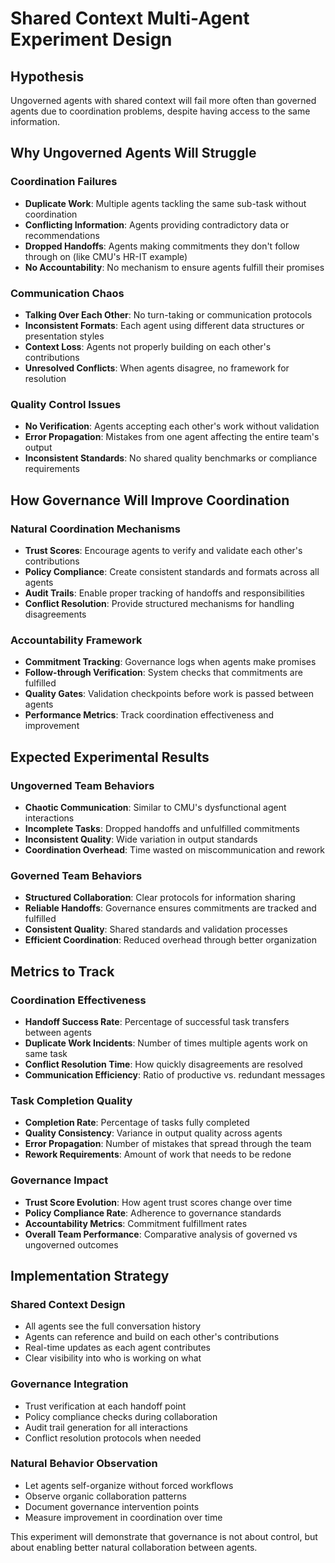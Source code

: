 # Shared Context Multi-Agent Experiment Design

## Hypothesis
Ungoverned agents with shared context will fail more often than governed agents due to coordination problems, despite having access to the same information.

## Why Ungoverned Agents Will Struggle

### **Coordination Failures**
- **Duplicate Work**: Multiple agents tackling the same sub-task without coordination
- **Conflicting Information**: Agents providing contradictory data or recommendations
- **Dropped Handoffs**: Agents making commitments they don't follow through on (like CMU's HR-IT example)
- **No Accountability**: No mechanism to ensure agents fulfill their promises

### **Communication Chaos**
- **Talking Over Each Other**: No turn-taking or communication protocols
- **Inconsistent Formats**: Each agent using different data structures or presentation styles
- **Context Loss**: Agents not properly building on each other's contributions
- **Unresolved Conflicts**: When agents disagree, no framework for resolution

### **Quality Control Issues**
- **No Verification**: Agents accepting each other's work without validation
- **Error Propagation**: Mistakes from one agent affecting the entire team's output
- **Inconsistent Standards**: No shared quality benchmarks or compliance requirements

## How Governance Will Improve Coordination

### **Natural Coordination Mechanisms**
- **Trust Scores**: Encourage agents to verify and validate each other's contributions
- **Policy Compliance**: Create consistent standards and formats across all agents
- **Audit Trails**: Enable proper tracking of handoffs and responsibilities
- **Conflict Resolution**: Provide structured mechanisms for handling disagreements

### **Accountability Framework**
- **Commitment Tracking**: Governance logs when agents make promises
- **Follow-through Verification**: System checks that commitments are fulfilled
- **Quality Gates**: Validation checkpoints before work is passed between agents
- **Performance Metrics**: Track coordination effectiveness and improvement

## Expected Experimental Results

### **Ungoverned Team Behaviors**
- **Chaotic Communication**: Similar to CMU's dysfunctional agent interactions
- **Incomplete Tasks**: Dropped handoffs and unfulfilled commitments
- **Inconsistent Quality**: Wide variation in output standards
- **Coordination Overhead**: Time wasted on miscommunication and rework

### **Governed Team Behaviors**
- **Structured Collaboration**: Clear protocols for information sharing
- **Reliable Handoffs**: Governance ensures commitments are tracked and fulfilled
- **Consistent Quality**: Shared standards and validation processes
- **Efficient Coordination**: Reduced overhead through better organization

## Metrics to Track

### **Coordination Effectiveness**
- **Handoff Success Rate**: Percentage of successful task transfers between agents
- **Duplicate Work Incidents**: Number of times multiple agents work on same task
- **Conflict Resolution Time**: How quickly disagreements are resolved
- **Communication Efficiency**: Ratio of productive vs. redundant messages

### **Task Completion Quality**
- **Completion Rate**: Percentage of tasks fully completed
- **Quality Consistency**: Variance in output quality across agents
- **Error Propagation**: Number of mistakes that spread through the team
- **Rework Requirements**: Amount of work that needs to be redone

### **Governance Impact**
- **Trust Score Evolution**: How agent trust scores change over time
- **Policy Compliance Rate**: Adherence to governance standards
- **Accountability Metrics**: Commitment fulfillment rates
- **Overall Team Performance**: Comparative analysis of governed vs ungoverned outcomes

## Implementation Strategy

### **Shared Context Design**
- All agents see the full conversation history
- Agents can reference and build on each other's contributions
- Real-time updates as each agent contributes
- Clear visibility into who is working on what

### **Governance Integration**
- Trust verification at each handoff point
- Policy compliance checks during collaboration
- Audit trail generation for all interactions
- Conflict resolution protocols when needed

### **Natural Behavior Observation**
- Let agents self-organize without forced workflows
- Observe organic collaboration patterns
- Document governance intervention points
- Measure improvement in coordination over time

This experiment will demonstrate that governance is not about control, but about enabling better natural collaboration between agents.

